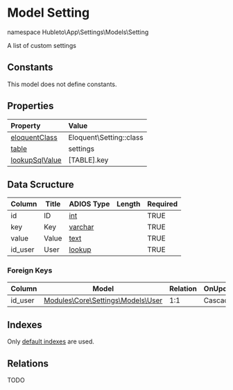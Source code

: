 # Model Setting

namespace Hubleto\App\Settings\Models\Setting

A list of custom settings

## Constants

This model does not define constants.

## Properties

| Property                                                                                 | Value                   |
| :--------------------------------------------------------------------------------------- | :---------------------- |
| [eloquentClass](https://docs.wai.blue/adios-framework/models/properties#eloquentClass)   | Eloquent\Setting::class |
| [table](https://docs.wai.blue/adios-framework/models/properties#table)                   | settings                |
| [lookupSqlValue](https://docs.wai.blue/adios-framework/models/properties#lookupSqlValue) | [TABLE].key             |

## Data Scructure

| Column  | Title | ADIOS Type                                                                 | Length | Required |
| ------- | ----- | -------------------------------------------------------------------------- | ------ | -------- |
| id      | ID    | [int](https://docs.wai.blue/adios-framework/models/attributes#int)         |        | TRUE     |
| key     | Key   | [varchar](https://docs.wai.blue/adios-framework/models/attributes#varchar) |        | TRUE     |
| value   | Value | [text](https://docs.wai.blue/adios-framework/models/attributes#text)       |        | TRUE     |
| id_user | User  | [lookup](https://docs.wai.blue/adios-framework/models/attributes#lookup)   |        | TRUE     |

### Foreign Keys

| Column  | Model                                     | Relation | OnUpdate | OnDelete |
| ------- | ----------------------------------------- | -------- | -------- | -------- |
| id_user | [Modules\Core\Settings\Models\User](user) | 1:1      | Cascade  | Cascade  |

## Indexes

Only [default indexes](https://docs.wai.blue/adios-framework/default-indexes) are used.

## Relations

TODO
